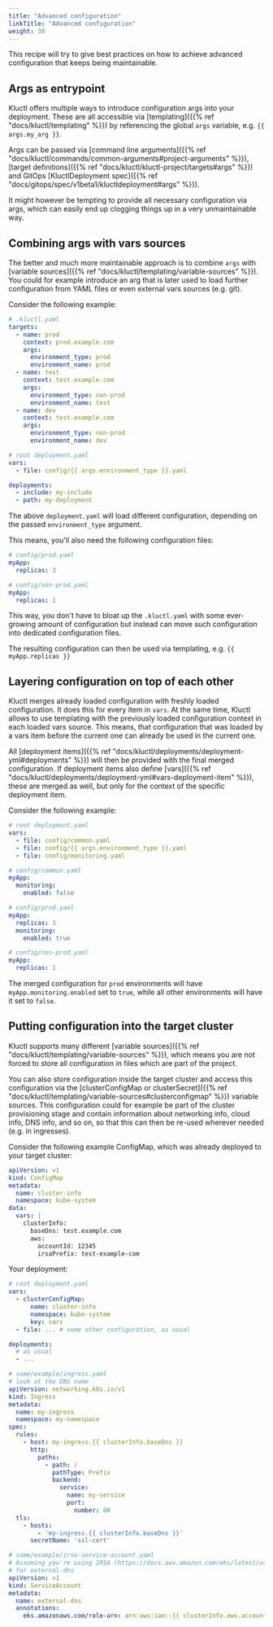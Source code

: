 ```yaml
---
title: "Advanced configuration"
linkTitle: "Advanced configuration"
weight: 30
---
```


This recipe will try to give best practices on how to achieve advanced configuration that keeps being maintainable.

## Args as entrypoint

Kluctl offers multiple ways to introduce configuration args into your deployment. These are all accessible via
[templating]({{% ref "docs/kluctl/templating" %}}) by referencing the global `args` variable, e.g. `{{ args.my_arg }}`.

Args can be passed via [command line arguments]({{% ref "docs/kluctl/commands/common-arguments#project-arguments" %}}),
[target definitions]({{% ref "docs/kluctl/kluctl-project/targets#args" %}}) and GitOps
[KluctlDeployment spec]({{% ref "docs/gitops/spec/v1beta1/kluctldeployment#args" %}}).

It might however be tempting to provide all necessary configuration via args, which can easily end up clogging things up
in a very unmaintainable way.

## Combining args with vars sources

The better and much more maintainable approach is to combine `args` with 
[variable sources]({{% ref "docs/kluctl/templating/variable-sources" %}}). You could for example
introduce an arg that is later used to load further configuration from YAML files or even external vars sources (e.g. git).

Consider the following example:

```yaml
# .kluctl.yaml
targets:
  - name: prod
    context: prod.example.com
    args:
      environment_type: prod
      environment_name: prod
  - name: test
    context: test.example.com
    args:
      environment_type: non-prod
      environment_name: test
  - name: dev
    context: test.example.com
    args:
      environment_type: non-prod
      environment_name: dev
```

```yaml
# root deployment.yaml
vars:
  - file: config/{{ args.environment_type }}.yaml

deployments:
  - include: my-include
  - path: my-deployment
```

The above `deployment.yaml` will load different configuration, depending on the passed `environment_type` argument.

This means, you'll also need the following configuration files:

```yaml
# config/prod.yaml
myApp:
  replicas: 3
```

```yaml
# config/non-prod.yaml
myApp:
  replicas: 1
```

This way, you don't have to bloat up the `.kluctl.yaml` with some ever-growing amount of configuration but instead can
move such configuration into dedicated configuration files.

The resulting configuration can then be used via templating, e.g. `{{ myApp.replicas }}`

## Layering configuration on top of each other

Kluctl merges already loaded configuration with freshly loaded configuration. It does this for every item in `vars`.
At the same time, Kluctl allows to use templating with the previously loaded configuration context in each loaded
vars source. This means, that configuration that was loaded by a vars item before the current one can already be used
in the current one.

All [deployment items]({{% ref "docs/kluctl/deployments/deployment-yml#deployments" %}}) will then be provided with the
final merged configuration. If deployment items also define [vars]({{% ref "docs/kluctl/deployments/deployment-yml#vars-deployment-item" %}}),
these are merged as well, but only for the context of the specific deployment item.

Consider the following example:

```yaml
# root deployment.yaml
vars:
  - file: config/common.yaml
  - file: config/{{ args.environment_type }}.yaml
  - file: config/monitoring.yaml
```

```yaml
# config/common.yaml
myApp:
  monitoring:
    enabled: false
```

```yaml
# config/prod.yaml
myApp:
  replicas: 3
  monitoring:
    enabled: true
```

```yaml
# config/non-prod.yaml
myApp:
  replicas: 1
```

The merged configuration for `prod` environments will have `myApp.monitoring.enabled` set to `true`, while all other
environments will have it set to `false`.

## Putting configuration into the target cluster

Kluctl supports many different [variable sources]({{% ref "docs/kluctl/templating/variable-sources" %}}), which means
you are not forced to store all configuration in files which are part of the project.

You can also store configuration inside the target cluster and access this configuration via the
[clusterConfigMap or clusterSecret]({{% ref "docs/kluctl/templating/variable-sources#clusterconfigmap" %}}) variable
sources. This configuration could for example be part of the cluster provisioning stage and contain information about
networking info, cloud info, DNS info, and so on, so that this can then be re-used wherever needed (e.g. in ingresses).

Consider the following example ConfigMap, which was already deployed to your target cluster:

```yaml
apiVersion: v1
kind: ConfigMap
metadata:
  name: cluster-info
  namespace: kube-system
data:
  vars: |
    clusterInfo:
      baseDns: test.example.com
      aws:
        accountId: 12345
        irsaPrefix: test-example-com
```

Your deployment:

```yaml
# root deployment.yaml
vars:
  - clusterConfigMap:
      name: cluster-info
      namespace: kube-system
      key: vars
  - file: ... # some other configuration, as usual

deployments:
  # as usual
  - ...
```

```yaml
# some/example/ingress.yaml
# look at the DNS name
apiVersion: networking.k8s.io/v1
kind: Ingress
metadata:
  name: my-ingress
  namespace: my-namespace
spec:
  rules:
    - host: my-ingress.{{ clusterInfo.baseDns }}
      http:
        paths:
          - path: /
            pathType: Prefix
            backend:
              service:
                name: my-service
                port:
                  number: 80
  tls:
    - hosts:
        - 'my-ingress.{{ clusterInfo.baseDns }}'
      secretName: 'ssl-cert'
```

```yaml
# some/example/irso-service-account.yaml
# Assuming you're using IRSA (https://docs.aws.amazon.com/eks/latest/userguide/iam-roles-for-service-accounts.html)
# for external-dns
apiVersion: v1
kind: ServiceAccount
metadata:
  name: external-dns
  annotations:
    eks.amazonaws.com/role-arn: arn:aws:iam::{{ clusterInfo.aws.accountId }}:role/{{ clusterInfo.aws.irsaPrefix }}-external-dns
```

